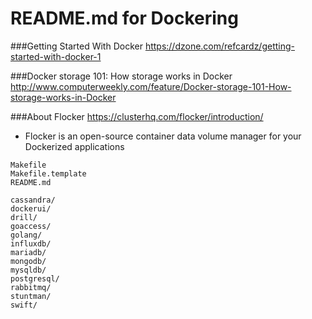 README.md for Dockering
=======================

###Getting Started With Docker
https://dzone.com/refcardz/getting-started-with-docker-1

###Docker storage 101: How storage works in Docker
http://www.computerweekly.com/feature/Docker-storage-101-How-storage-works-in-Docker

###About Flocker
https://clusterhq.com/flocker/introduction/

- Flocker is an open-source container data volume manager for your Dockerized applications


```
Makefile
Makefile.template
README.md
```

```
cassandra/
dockerui/
drill/
goaccess/
golang/
influxdb/
mariadb/
mongodb/
mysqldb/
postgresql/
rabbitmq/
stuntman/
swift/
```
